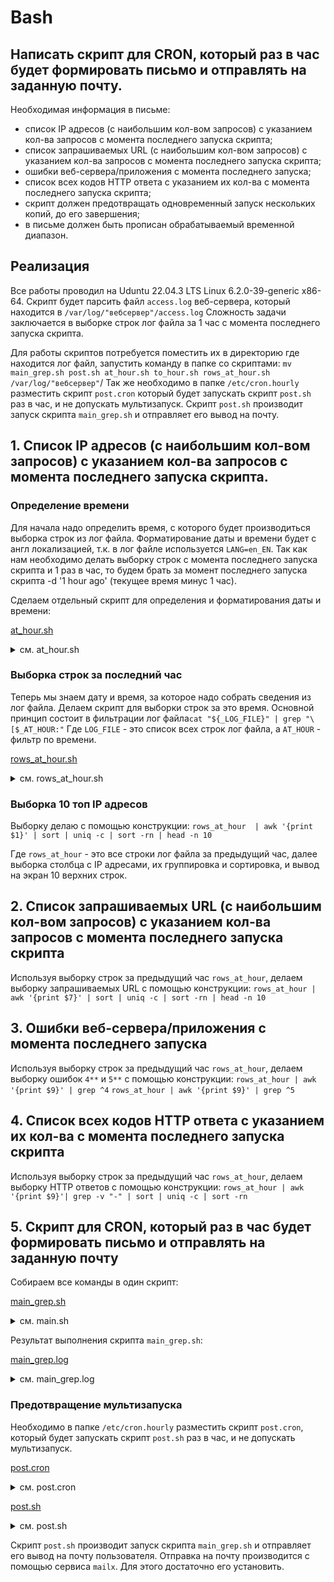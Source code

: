 # Bash

## Написать скрипт для CRON, который раз в час будет формировать письмо и отправлять на заданную почту.

Необходимая информация в письме:
* список IP адресов (с наибольшим кол-вом запросов) с указанием кол-ва запросов c момента последнего запуска скрипта;
* список запрашиваемых URL (с наибольшим кол-вом запросов) с указанием кол-ва запросов c момента последнего запуска скрипта;
* ошибки веб-сервера/приложения c момента последнего запуска;
* список всех кодов HTTP ответа с указанием их кол-ва с момента последнего запуска скрипта;
* скрипт должен предотвращать одновременный запуск нескольких копий, до его завершения;
* в письме должен быть прописан обрабатываемый временной диапазон.

## Реализация

Все работы проводил на Uduntu 22.04.3 LTS Linux 6.2.0-39-generic x86-64.
Скрипт будет парсить файл `access.log` веб-сервера, который находится в `/var/log/"вебсервер"/access.log`
Сложность задачи заключается в выборке строк лог файла за 1 час с момента последнего запуска скрипта.

Для работы скриптов потребуется поместить их в директорию где находится лог файл, запустить команду в папке со скриптами: `mv main_grep.sh post.sh at_hour.sh to_hour.sh rows_at_hour.sh /var/log/"вебсервер"`/
Так же необходимо в папке `/etc/cron.hourly` разместить скрипт `post.cron` который будет запускать скрипт `post.sh` раз в час, и не допускать мультизапуск.
Скрипт `post.sh` производит запуск скрипта `main_grep.sh` и отправляет его вывод на почту.

## 1. Список IP адресов (с наибольшим кол-вом запросов) с указанием кол-ва запросов c момента последнего запуска скрипта.

### Определение времени

Для начала надо определить время, с которого будет производиться выборка строк из лог файла.
Форматирование даты и времени будет с англ локализацией, т.к. в лог файле используется `LANG=en_EN`.
Так как нам необходимо делать выборку строк с момента последнего запуска скрипта и 1 раз в час,
то будем брать за момент последнего запуска скрипта -d '1 hour ago' (текущее время минус 1 час).

Сделаем отдельный скрипт для определения и форматирования даты и времени:

[at_hour.sh](/homework/09/at_hour.sh)

<details><summary>см. at_hour.sh</summary>

```shell
#!/bin/sh
# Функция получения предыдущего часа в формате %d/%b/%Y:%H, который необходим для
# осуществления выборки из лог-файла с датой указанного формата
# Как использовать:
#
#         #!/bin/sh
#         . ./at_hour.sh
#         at_hour=$(hour)
#         echo $at_hour
hour() {
    # local d=$(LANG=en_EN date -d '1 hour ago' +%d/%b/%Y:%H)
    # Так как необходимо производить выборку за предыдущий час из лога,
    # то производится -d '1 hour ago'
    # При этом локаль принудительно LANG=en_EN, иначе генерирует дату в текущей локали
    # Так как мы используем тестовый лог файл, то в нем нет сведений на актуальное время,
    # имитируем выборку в прошлом, для этого вычтем необходимое количество часов 590

    corrective=590
    formatted_hour=$(LANG=en_EN date -d "$corrective hour ago" +%d/%b/%Y:%H)
    echo $formatted_hour
}

```

</details>

### Выборка строк за последний час

Теперь мы знаем дату и время, за которое надо собрать сведения из лог файла.
Делаем скрипт для выборки строк за это время.
Основной принцип состоит в фильтрации лог файла`cat "${_LOG_FILE}" | grep "\[$_AT_HOUR:"`
Где `LOG_FILE` - это список всех строк лог файла, а `AT_HOUR` - фильтр по времени.

[rows_at_hour.sh](/homework/09/rows_at_hour.sh)

<details><summary>см. rows_at_hour.sh</summary>

```shell
#!/bin/sh
. ./at_hour.sh

AT_HOUR=$(hour)

DEBUG=0
if [ "${DEBUG}" = "1" ]
then
  echo SELECT LOG-DATA AT HOUR $AT_HOUR
fi

rows_at_hour() {
    _LOG_FILE=${LOG_FILE}
    _AT_HOUR=${AT_HOUR}
    cat "${_LOG_FILE}" | grep "\[$_AT_HOUR:"
    exit 0
}

```

</details>

### Выборка 10 топ IP адресов

Выборку делаю с помощью конструкции:
`rows_at_hour  | awk '{print $1}' | sort | uniq -c | sort -rn | head -n 10`

Где `rows_at_hour` - это все строки лог файла за предыдущий час,
далее выборка столбца с IP адресами, их группировка и сортировка,
и вывод на экран 10 верхних строк.

## 2. Список запрашиваемых URL (с наибольшим кол-вом запросов) с указанием кол-ва запросов c момента последнего запуска скрипта

Используя выборку строк за предыдущий час `rows_at_hour`, делаем выборку запрашиваемых URL с
помощью конструкции:
`rows_at_hour | awk '{print $7}' | sort | uniq -c | sort -rn | head -n 10`

## 3. Ошибки веб-сервера/приложения c момента последнего запуска

Используя выборку строк за предыдущий час `rows_at_hour`, делаем выборку ошибок
`4**` и `5**` с помощью конструкции:
`rows_at_hour | awk '{print $9}' | grep ^4`
`rows_at_hour | awk '{print $9}' | grep ^5`

## 4. Список всех кодов HTTP ответа с указанием их кол-ва с момента последнего запуска скрипта

Используя выборку строк за предыдущий час `rows_at_hour`, делаем выборку HTTP ответов с
помощью конструкции:
`rows_at_hour | awk '{print $9}'| grep -v "-" | sort | uniq -c | sort -rn`

## 5. Скрипт для CRON, который раз в час будет формировать письмо и отправлять на заданную почту

Собираем все команды в один скрипт:

[main_grep.sh](/homework/09/main_grep.sh)

<details><summary>см. main.sh</summary>

```shell
#!/bin/bash
. ./at_hour.sh
. ./to_hour.sh
. ./rows_at_hour.sh

# дата и время с которого будет выборка
AT_HOUR=$(hour)

# дата и время AT_HOUR + 1 час
TO_HOUR=$(hour1)

# Проверка на переданный параметр
USAGE="Pls, rows_at_hour.sh LOG_FILE"
if [ -z "$1" ]
then
  echo "Sorry, there is no first parameter LOG_FILE."
  echo $USAGE
  exit 1
fi

LOG_FILE="${1}"

DEBUG=0
if [ "${DEBUG}" = "1" ]
then
  echo USE LOG FILE $LOG_FILE
fi

#0
echo "Временной диапазон:" $AT_HOUR "-" $TO_HOUR

#1 URN
echo "Топ-10 клиентских URL запрашиваемых с этого сервера"
rows_at_hour | awk '{print $7}' | sort | uniq -c | sort -rn | head -n 10 > 1.1.txt && cat 1.1.txt &&
echo "------------------------------------------------------"
#2 IP
echo "Топ-10 клиентских IP"
rows_at_hour  | awk '{print $1}' | sort | uniq -c | sort -rn | head -n 10 > 2.2.txt && tail -n 10 2.2.txt &&
echo "------------------------------------------------------"
#3 запросы-ответы
echo "Все коды состояния HTTP и их количество"
rows_at_hour | awk '{print $9}'| grep -v "-" | sort | uniq -c | sort -rn > 3.3.txt && cat 3.3.txt &&
echo "------------------------------------------------------"
#4 ошибки серверные 5** и клиентские 4**
echo "Все коды состояния  4xx и 5xx"
rows_at_hour | awk '{print $9}' | grep ^4 > 4.4.txt && rows_at_hour | awk '{print $9}' | grep ^5 >> 4.4.txt && cat 4.4.txt | uniq -d -c | sort -rn > 4.5.txt && cat 4.5.txt
echo "------------------------------------------------------"
echo "all"
rm -f 1.1.txt 2.2.txt 3.3.txt 4.4.txt 4.5.txt

```

</details>

Результат выполнения скрипта `main_grep.sh`:

[main_grep.log](/homework/09/main_grep.log)

<details><summary>см. main_grep.log</summary>

```properties
Временной диапазон: 03/Dec/2023:22 - 03/Dec/2023:23
Топ-10 клиентских URL запрашиваемых с этого сервера
      2 /wp-login.php?action=register
      2 /logs/access.log
      1 /?q=user
      1 /boaform/admin/formLogin
------------------------------------------------------
Топ-10 клиентских IP
      3 23.229.13.198
      2 159.192.123.2
      1 31.7.58.42
------------------------------------------------------
Все коды состояния HTTP и их количество
      6 200
------------------------------------------------------
Все коды состояния  4xx и 5xx
------------------------------------------------------
all

```

</details>

### Предотвращение мультизапуска

Необходимо в папке `/etc/cron.hourly` разместить скрипт `post.cron`,
который будет запускать скрипт `post.sh` раз в час, и не допускать мультизапуск.

[post.cron](/homework/09/post.cron)

<details><summary>см. post.cron</summary>

```shell
#!/bin/bash

LOCKFILE=/var/log/nginx/post.sh
#LOCKFILE=/var/log/"вебсервер"/x
if [ -f $LOCKFILE ]
then
  echo "Lockfile active, no new runs."
  exit 1
else
  echo "PID: $$" > $LOCKFILE
  trap 'rm -f $LOCKFILE"; exit $?' INT TERM EXIT
  echo "Simulate some activity..."
  rm -f $LOCKFILE
  trap - INT TERM EXIT
fi

```

</details>

[post.sh](/homework/09/post.sh)

<details><summary>см. post.sh</summary>

```shell
#!/bin/bash
sudo su
if

./main_grep.sh ./access.log > report.txt &&
mailx v.kan@gsgroup.it < report.txt && rm report.txt

then
exit 0
else
echo "file not found"
fi

```

</details>

Скрипт `post.sh` производит запуск скрипта `main_grep.sh` и отправляет его вывод
на почту пользователя.
Отправка на почту производится с помощью сервиса `mailx`. Для этого достаточно его установить.
